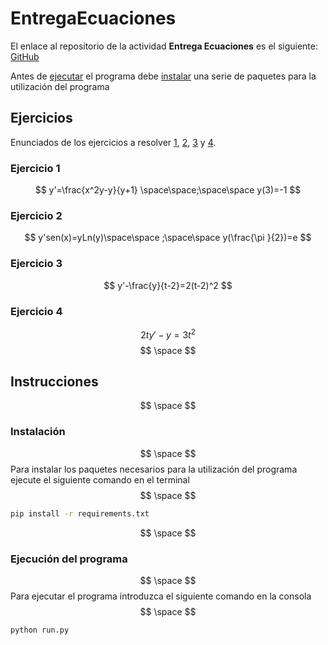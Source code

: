 # EntregaEcuaciones

El enlace al repositorio de la actividad **Entrega Ecuaciones** es el siguiente: [GitHub](https://github.com/migueliiin/EntregaEcuaciones.git)

Antes de [ejecutar](#ejecución-del-programa) el programa debe [instalar](#instalación) una serie de paquetes para la utilización del programa


## Ejercicios
Enunciados de los ejercicios a resolver [1](#ejercicio-1), [2](#ejercicio-2), [3](#ejercicio-3) y [4](#ejercicio-4).

### Ejercicio 1

$$
y'=\frac{x^2y-y}{y+1} \space\space;\space\space y(3)=-1
$$

### Ejercicio 2

$$
y'sen(x)=yLn(y)\space\space ;\space\space y(\frac{\pi
}{2})=e
$$

### Ejercicio 3

$$
y'-\frac{y}{t-2}=2(t-2)^2
$$

### Ejercicio 4

$$
2ty'-y=3t^2
$$
$$
\space
$$

## Instrucciones
$$
\space
$$
### Instalación
$$
\space
$$
Para instalar los paquetes necesarios para la utilización del programa ejecute el siguiente comando en el terminal
$$
\space
$$

```bash
pip install -r requirements.txt
```
$$
\space
$$
### Ejecución del programa
$$
\space
$$
Para ejecutar el programa introduzca el siguiente comando en la consola
$$
\space
$$
```bash
python run.py
```
